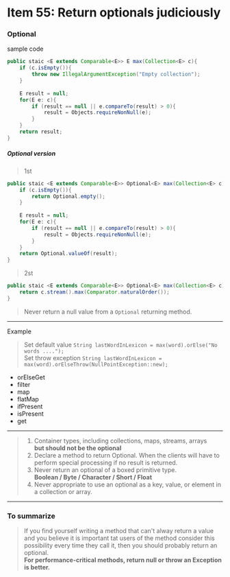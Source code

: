 # Item 55: Return optionals judiciously

### Optional

sample code
```java
public staic <E extends Comparable<E>> E max(Collection<E> c){
    if (c.isEmpty()){
        throw new IllegalArgumentException("Empty collection");
    }
    
    E result = null;
    for(E e: c){
        if (result == null || e.compareTo(result) > 0){
            result = Objects.requireNonNull(e);
        }
    }
    return result;
}
```
#####  Optional version<br>
> 1st

```java
public staic <E extends Comparable<E>> Optional<E> max(Collection<E> c){
    if (c.isEmpty()){
        return Optional.empty();
    }
    
    E result = null;
    for(E e: c){
        if (result == null || e.compareTo(result) > 0){
            result = Objects.requireNonNull(e);
        }
    }
    return Optional.valueOf(result);
}
```

> 2st

```java
public staic <E extends Comparable<E>> Optional<E> max(Collection<E> c){
    return c.stream().max(Comparator.naturalOrder());
}
```

> Never return a null value from a ``Optional`` returning method.

<hr>

Example 

> Set default value
> ``String lastWordInLexicon = max(word).orElse("No words ....");``<br>
> Set throw exception 
> ``String lastWordInLexicon = max(word).orElseThrow(NullPointException::new);``<br>
 * orElseGet
 * filter
 * map
 * flatMap
 * ifPresent
 * isPresent
 * get
 
<hr>

> 1. Container types, including collections, maps, streams, arrays<br>
> <b>but should not be the optional</b>
> 2. Declare a method to return Optional<T>. When the clients will have to perform special processing if no result is returned.
> 3. Never return an optional of a boxed primitive type.<br>
> <b> Boolean / Byte / Character /  Short / Float</b>
> 4. Never appropriate to use an optional as a key, value, or element in a collection or array.

<hr>

### To summarize

> If you find yourself writing a method that can't alway return a value and you believe
 it is important tat users of the method consider this possibility every time they call it,
 then you should probably return an optional.<br>
> <b>For performance-critical methods, return null or throw an Exception is better.</b>

